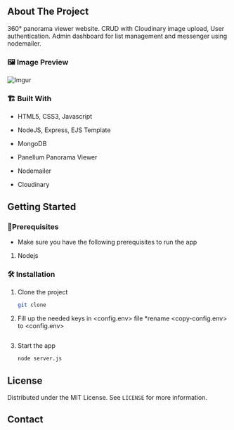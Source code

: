 <!-- ABOUT THE PROJECT -->

## About The Project

<!-- [![Product Name Screen Shot][product-screenshot]](https://example.com) -->

360° panorama viewer website. CRUD with Cloudinary image upload, User authentication. Admin dashboard for list management and messenger using nodemailer.

### 🖼️ Image Preview

<!-- ![Imgur] -->

![Imgur](https://i.imgur.com/CyC8EKI.png)

### 🏗️ Built With

-   HTML5, CSS3, Javascript
-   NodeJS, Express, EJS Template
-   MongoDB

-   Panellum Panorama Viewer
-   Nodemailer
-   Cloudinary
<!-- GETTING STARTED -->

## Getting Started

<!-- This is an example of how you may give instructions on setting up your project locally.
To get a local copy up and running follow these simple example steps. -->

### 📝️Prerequisites

<!-- This is an example of how to list things you need to use the software and how to install them. -->

-   Make sure you have the following prerequisites to run the app

1. Nodejs

### 🛠️ Installation

1. Clone the project
    ```sh
    git clone
    ```
2. Fill up the needed keys in <config.env> file
   \*rename <copy-config.env> to <config.env>

    ```sh

    ```

3. Start the app
    ```sh
    node server.js
    ```

<!-- LICENSE -->

## License

Distributed under the MIT License. See `LICENSE` for more information.

<!-- CONTACT -->

## Contact

<!-- Your Name - [@your_twitter](https://twitter.com/your_username) - email@example.com -->

<!-- Project Link: [https://github.com/your_username/repo_name](https://github.com/your_username/repo_name) -->
